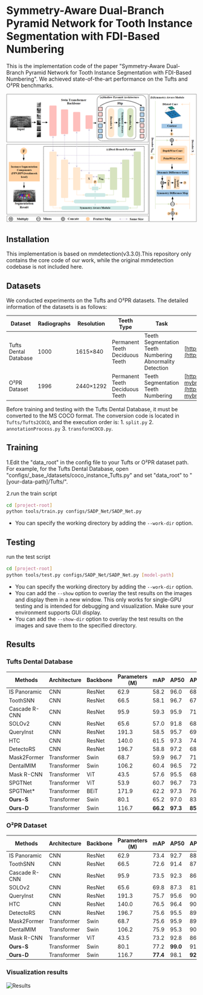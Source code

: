# Symmetry-Aware Dual-Branch Pyramid Network for Tooth Instance Segmentation with FDI-Based Numbering
This is the implementation code of the paper "Symmetry-Aware Dual-Branch Pyramid Network for Tooth Instance Segmentation with FDI-Based Numbering". We achieved state-of-the-art performance on the Tufts and O²PR benchmarks.

![Framework](./images/Framework.png)

## Installation


This implementation is based on mmdetection(v3.3.0).This repository only contains the core code of our work, while the original mmdetection codebase is not included here.

## Datasets
We conducted experiments on the Tufts and O²PR datasets. The detailed information of the datasets is as follows:

| **Dataset**           | **Radiographs** | **Resolution** | **Teeth Type**                     | **Task**                                                     | **Download Link**                                            |
| --------------------- | --------------- | -------------- | ---------------------------------- | ------------------------------------------------------------ | ------------------------------------------------------------ |
| Tufts Dental Database | 1000            | 1615×840       | Permanent Teeth<br>Deciduous Teeth | Teeth Segmentation<br>Teeth Numbering<br>Abnormality Detection | [https://tdd.ece.tufts.edu/](https://tdd.ece.tufts.edu/)     |
| O²PR Dataset          | 1996            | 2440×1292      | Permanent Teeth<br>Deciduous Teeth | Teeth Segmentation<br>Teeth Numbering                        | [https://universe.roboflow.com/evident-mybn8/odontoai](https://universe.roboflow.com/evident-mybn8/odontoai) |

Before training and testing with the Tufts Dental Database, it must be converted to the MS COCO format. The conversion code is located in `Tufts/Tufts2COCO`, and the execution order is: 1. `split.py` 2. `annotationProcess.py` 3. `transformCOCO.py`.

## Training

1.Edit the "data_root" in the config file to your Tufts or O²PR dataset path. 
For example, for the Tufts Dental Database, open "configs/\_base_/datasets/coco_instance_Tufts.py" and 
set "data_root" to "[your-data-path]/Tufts/".

2.run the train script

``` bash
cd [project-root]
python tools/train.py configs/SADP_Net/SADP_Net.py
```
- You can specify the working directory by adding the `--work-dir` option.


## Testing

run the test script

``` bash
cd [project-root]
python tools/test.py configs/SADP_Net/SADP_Net.py [model-path]
```

- You can specify the working directory by adding the `--work-dir` option.
- You can add the `--show` option to overlay the test results on the images and display them in a new window. This only works for single-GPU testing and is intended for debugging and visualization. Make sure your environment supports GUI display.
- You can add the `--show-dir` option to overlay the test results on the images and save them to the specified directory.

## Results

### **Tufts Dental Database**

| **Methods**   | **Architecture** | **Backbone** | **Parameters (M)** | **mAP**  | **AP50** | **AP75** | **Accuracy** | **Recall** | **F1**   |
| ------------- | ---------------- | ------------ | ------------------ | -------- | -------- | -------- | ------------ | ---------- | -------- |
| IS Panoramic  | CNN              | ResNet       | 62.9               | 58.2     | 96.0     | 68.2     | 99.1         | 84.1       | 84.5     |
| ToothSNN      | CNN              | ResNet       | 66.5               | 58.1     | 96.7     | 67.2     | 99.2         | 84.6       | 85.3     |
| Cascade R-CNN | CNN              | ResNet       | 95.9               | 59.3     | 95.9     | 71.3     | 99.4         | 88.3       | 89.6     |
| SOLOv2        | CNN              | ResNet       | 65.6               | 57.0     | 91.8     | 68.9     | 93.9         | -          | -        |
| QueryInst     | CNN              | ResNet       | 191.3              | 58.5     | 95.7     | 69.0     | 99.4         | 87.4       | 89.2     |
| HTC           | CNN              | ResNet       | 140.0              | 61.5     | 97.3     | 74.4     | 99.5         | 89.9       | 90.9     |
| DetectoRS     | CNN              | ResNet       | 196.7              | 58.8     | 97.2     | 68.7     | 99.5         | 89.1       | 90.1     |
| Mask2Former   | Transformer      | Swin         | 68.7               | 59.9     | 96.7     | 71.9     | 99.5         | 89.5       | 90.3     |
| DentalMIM     | Transformer      | Swin         | 106.2              | 60.4     | 96.5     | 72.9     | 99.5         | 89.8       | 90.4     |
| Mask R-CNN    | Transformer      | ViT          | 43.5               | 57.6     | 95.5     | 68.0     | 98.9         | 80.4       | 81.1     |
| SPGTNet       | Transformer      | ViT          | 53.9               | 60.7     | 96.7     | 73.1     | 99.4         | 89.0       | 89.4     |
| SPGTNet\*     | Transformer      | BEiT         | 171.9              | 62.2     | 97.3     | 76.1     | 99.5         | 89.8       | 90.5     |
| **Ours-S**    | Transformer      | Swin         | 80.1               | 65.2     | 97.0     | 83.7     | 99.5         | 90.6       | 91.2     |
| **Ours-D**    | Transformer      | Swin         | 116.7              | **66.2** | **97.3** | **85.3** | **99.5**     | **90.9**   | **91.4** |

### **O²PR Dataset**

| **Methods**   | **Architecture** | **Backbone** | **Parameters (M)** | **mAP**  | **AP50** | **AP75** | **Accuracy** | **Recall** | **F1**   |
| ------------- | ---------------- | ------------ | ------------------ | -------- | -------- | -------- | ------------ | ---------- | -------- |
| IS Panoramic  | CNN              | ResNet       | 62.9               | 73.4     | 92.7     | 88.3     | 99.7         | 86.6       | 87.6     |
| ToothSNN      | CNN              | ResNet       | 66.5               | 72.6     | 91.4     | 87.5     | 99.7         | 83.7       | 85.1     |
| Cascade R-CNN | CNN              | ResNet       | 95.9               | 73.5     | 92.3     | 86.4     | 99.8         | 87.4       | 89.0     |
| SOLOv2        | CNN              | ResNet       | 65.6               | 69.8     | 87.3     | 81.5     | 96.1         | -          | -        |
| QueryInst     | CNN              | ResNet       | 191.3              | 75.7     | 95.6     | 90.2     | 99.8         | 89.6       | 90.8     |
| HTC           | CNN              | ResNet       | 140.0              | 76.5     | 96.4     | 90.5     | 99.9         | 93.3       | 94.4     |
| DetectoRS     | CNN              | ResNet       | 196.7              | 75.6     | 95.5     | 89.5     | 99.9         | 91.7       | 92.6     |
| Mask2Former   | Transformer      | Swin         | 68.7               | 75.6     | 95.9     | 89.6     | 99.8         | 90.4       | 90.1     |
| DentalMIM     | Transformer      | Swin         | 106.2              | 75.9     | 95.3     | 90.0     | 99.9         | 92.7       | 92.6     |
| Mask R-CNN    | Transformer      | ViT          | 43.5               | 73.2     | 92.8     | 86.1     | 99.7         | 82.5       | 83.2     |
| **Ours-S**    | Transformer      | Swin         | 80.1               | 77.2     | **99.0** | 91.4     | 99.9         | **94.7**   | **95.2** |
| **Ours-D**    | Transformer      | Swin         | 116.7              | **77.4** | 98.1     | **92.0** | **99.9**     | 91.7       | 92.8     |

### **Visualization results**

![Results](./images/VisualizationResults.jpg)

